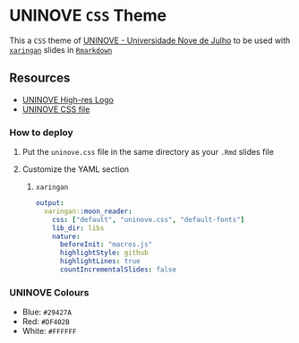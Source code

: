 # UNINOVE `CSS` Theme

This a `CSS`  theme of [UNINOVE - Universidade Nove de Julho](www.uninove.br) to be used with [`xaringan`](https://github.com/yihui/xaringan) slides in [`Rmarkdown`](https://rmarkdown.rstudio.com)

## Resources

* [UNINOVE High-res Logo](resources/UNINOVE_LOGO.JPG)
* [UNINOVE CSS file](resources/uninove.css)

### How to deploy

1. Put the `uninove.css` file in the same directory as your `.Rmd` slides file

2. Customize the YAML section

   1. `xaringan`

      ```yaml
      output:
        xaringan::moon_reader:
          css: ["default", "uninove.css", "default-fonts"]
          lib_dir: libs
          nature:
            beforeInit: "macros.js"
            highlightStyle: github
            highlightLines: true
            countIncrementalSlides: false
      ```

### UNINOVE Colours

* Blue: `#29427A`
* Red: `#DF402B`
* White: `#FFFFFF`